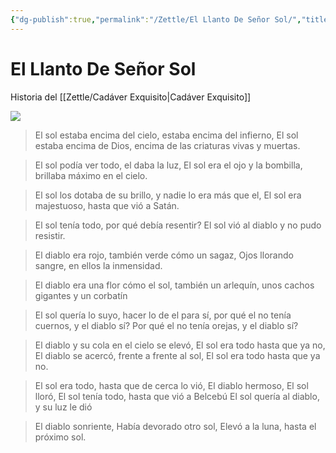 ```yaml
---
{"dg-publish":true,"permalink":"/Zettle/El Llanto De Señor Sol/","title":"El Llanto De Señor Sol","tags":["ensayo",""],"created":"2023-05-02T07:22:47.067-05:00","updated":"2023-09-08T19:36:16.820-05:00"}
---
```



# El Llanto De Señor Sol

Historia del [[Zettle/Cadáver Exquisito\|Cadáver Exquisito]]

![](https://i.imgur.com/hIlKDO4.jpg)

> El sol estaba encima del cielo, 
> estaba encima del infierno, 
> El sol estaba encima de Dios,
> encima de las criaturas vivas y muertas.

> El sol podía ver todo, 
> el daba la luz, 
> El sol era el ojo y la bombilla, 
> brillaba máximo en el cielo.

> El sol los dotaba de su brillo,
> y nadie lo era más que el,
> El sol era majestuoso,
> hasta que vió a Satán.

> El sol tenía todo,
> por qué debía resentir?
> El sol vió al diablo
> y no pudo resistir.

> El diablo era rojo, 
> también verde cómo un sagaz,
> Ojos llorando sangre,
> en ellos la inmensidad.

> El diablo era una flor cómo el sol,
> también un arlequín,
> unos cachos gigantes
> y un corbatín

> El sol quería lo suyo,
> hacer lo de el para sí,
> por qué el no tenía cuernos, y el diablo sí?
> Por qué el no tenía orejas, y el diablo sí?

> El diablo y su cola en el cielo se elevó,
> El sol era todo hasta que ya no,
> El diablo se acercó, frente a frente al sol,
> El sol era todo hasta que ya no.

> El sol era todo, hasta que de cerca lo vió,
> El diablo hermoso, El sol lloró,
> El sol tenía todo, hasta que vió a Belcebú
> El sol quería al diablo, y su luz le dió

> El diablo sonriente,
> Había devorado otro sol,
> Elevó a la luna, 
> hasta el próximo sol.
